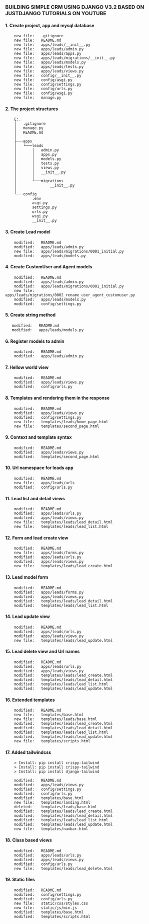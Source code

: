 ### BUILDING SIMPLE CRM USING DJANGO V3.2 BASED ON JUSTDJANGO TUTORIALS ON YOUTUBE


#### 1. Create project, app and mysql database

        new file:   .gitignore
        new file:   README.md
        new file:   apps/leads/__init__.py
        new file:   apps/leads/admin.py
        new file:   apps/leads/apps.py
        new file:   apps/leads/migrations/__init__.py
        new file:   apps/leads/models.py
        new file:   apps/leads/tests.py
        new file:   apps/leads/views.py
        new file:   config/__init__.py
        new file:   config/asgi.py
        new file:   config/settings.py
        new file:   config/urls.py
        new file:   config/wsgi.py
        new file:   manage.py


#### 2. The project structures

        E:.
        │   .gitignore
        │   manage.py
        │   README.md
        │
        ├───apps
        │   └───leads
        │       │   admin.py
        │       │   apps.py
        │       │   models.py
        │       │   tests.py
        │       │   views.py
        │       │   __init__.py
        │       │
        │       └───migrations
        │               __init__.py
        │
        └───config
                .env
                asgi.py
                settings.py
                urls.py
                wsgi.py
                __init__.py


#### 3. Create Lead model

        modified:   README.md
        modified:   apps/leads/admin.py
        new file:   apps/leads/migrations/0001_initial.py
        modified:   apps/leads/models.py


#### 4. Create CustomUser and Agent models

        modified:   README.md
        modified:   apps/leads/admin.py
        modified:   apps/leads/migrations/0001_initial.py
        new file:   apps/leads/migrations/0002_rename_user_agent_customuser.py
        modified:   apps/leads/models.py
        modified:   config/settings.py


#### 5. Create string method 
       
       modified:   README.md
       modified:   apps/leads/models.py


#### 6. Register models to admin

        modified:   README.md
        modified:   apps/leads/admin.py


#### 7. Hellow world view 

        modified:   README.md
        modified:   apps/leads/views.py
        modified:   config/urls.py


#### 8. Templates and rendering them in the response

        modified:   README.md
        modified:   apps/leads/views.py
        modified:   config/settings.py
        new file:   templates/leads/home_page.html
        new file:   templates/second_page.html


#### 9. Context and template syntax

        modified:   README.md
        modified:   apps/leads/views.py
        modified:   templates/second_page.html


#### 10. Url namespace for leads app

        modified:   README.md
        new file:   apps/leads/urls
        modified:   config/urls.py


#### 11. Lead list and detail views
       
        modified:   README.md
        modified:   apps/leads/urls.py
        modified:   apps/leads/views.py
        new file:   templates/leads/lead_detail.html
        new file:   templates/leads/lead_list.html


#### 12. Form and lead create view

        modified:   README.md
        new file:   apps/leads/forms.py
        modified:   apps/leads/urls.py
        modified:   apps/leads/views.py
        new file:   templates/leads/lead_create.html


#### 13. Lead model form

        modified:   README.md
        modified:   apps/leads/forms.py
        modified:   apps/leads/views.py
        modified:   templates/leads/lead_detail.html
        modified:   templates/leads/lead_list.html


#### 14. Lead update view

        modified:   README.md
        modified:   apps/leads/urls.py
        modified:   apps/leads/views.py
        new file:   templates/leads/lead_update.html


#### 15. Lead delete view and Url names

        modified:   README.md
        modified:   apps/leads/urls.py
        modified:   apps/leads/views.py
        modified:   templates/leads/lead_create.html
        modified:   templates/leads/lead_detail.html
        modified:   templates/leads/lead_list.html
        modified:   templates/leads/lead_update.html


#### 16. Extended templates

        modified:   README.md
        new file:   templates/base.html
        new file:   templates/leads/base.html
        modified:   templates/leads/lead_create.html
        modified:   templates/leads/lead_detail.html
        modified:   templates/leads/lead_list.html
        modified:   templates/leads/lead_update.html
        new file:   templates/scripts.html


#### 17. Added tailwindcss

        > Install: pip install crispy-tailwind
        > Install: pip install crispy-tailwind
        > Install: pip install django-tailwind

        modified:   README.md
        modified:   apps/leads/views.py
        modified:   config/settings.py
        modified:   config/urls.py
        modified:   templates/base.html
        new file:   templates/landing.html
        deleted:    templates/leads/base.html
        modified:   templates/leads/lead_create.html
        modified:   templates/leads/lead_detail.html
        modified:   templates/leads/lead_list.html
        modified:   templates/leads/lead_update.html
        new file:   templates/navbar.html


#### 18. Class based views

        modified:   README.md
        modified:   apps/leads/urls.py
        modified:   apps/leads/views.py
        modified:   config/urls.py
        new file:   templates/leads/lead_delete.html


#### 19. Static files

        modified:   README.md
        modified:   config/settings.py
        modified:   config/urls.py
        new file:   static/css/styles.css
        new file:   static/js/min.js
        modified:   templates/base.html
        modified:   templates/scripts.html















































































































































